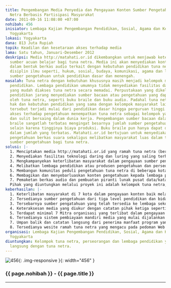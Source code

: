 ```yaml
---
title: Pengembangan Media Penyedia dan Pengayaan Konten Sumber Pengetahuan untuk Tuna
  Netra Berbasis Partisipasi Masyarakat
date: 2011-09-16 11:08:00 +07:00
nohibah: 456
inisiator: Lembaga Kajian Pengembangan Pendidikan, Sosial, Agama dan Kebudayaan (Infest)
  Yogyakarta
lokasi: Yogyakarta
dana: 813 Juta Rupiah
topik: Keadilan dan kesetaraan akses terhadap media
lama: Satu tahun, Januari-Desember 2012
deskripsi: Media http://matahati.or.id dikembangkan untuk menjawab keterbatasan pengetahuan
  sumber acuan belajar bagi tuna netra. Media ini akan menyediakan konten pengetahuan
  dalam bentuk berkas audio terkait dengan kebutuhan pendidikan tuna netra untuk pelbagai
  disiplin ilmu seperti, hukum, sosial, budaya, komunikasi, agama dan lain-lain, juga
  sumber pengetahuan untuk pendidikan dasar dan menengah.
masalah: Tuna netra dengan kebutuhan khususnya masih menjadi kelompok marjinal dalam
  pendidikan. Lembaga pendidikan umumnya tidak menyediakan fasilitas dan sumber pengetahuan
  yang mudah diakses tuna netra secara memadai. Perpustakaan yang dikelola lembaga
  pendidikan jarang menyediakan sumber bacaan atau pengetahuan yang dapat diakses
  oleh tuna netra, seperti buku braile dan buku audio. Padahal tuna netra memiliki
  hak dan kebutuhan pendidikan yang sama dengan kelompok masyarakat lain. Keterbatasan
  tersebut terjadi mulai dari pendidikan dasar hingga perguruan tinggi. Keterbatasan
  akses terhadap pengetahuan menempatkan tuna netra sebagai kelompok yang tidak berdaya
  dan sulit bersaing dalam dunia kerja. Pengembangan sumber bacaan dalam bentuk buku
  braile sangatlah terbatas mengingat besarnya jumlah sumber pengetahuan berupa tulisan,
  selain karena tingginya biaya produksi. Buku braile pun hanya dapat disebarluaskan
  dalam jumlah yang terbatas. Matahati.or.id bertujuan untuk menyediakan konten sumber
  pengetahuan berkas suara sekaligus melibatkan masyarakat luas dalam tindakan penyediaan
  sumber pengetahuan bagi tuna netra.
solusi: |-
  1. Menciptakan media http://matahati.or.id yang ramah tuna netra (berbasis teks yang memudahkan pembacaan melalui piranti lunak) dan berfungsi sebagai gudang data sumber pengetahuan
  2. Menyediakan fasilitas teknologi daring dan luring yang saling terhubung yang memudahkan proses perekaman dan sinkronisasi penyimpanan berkas daring dan luring
  3. Mengkampanyekan keterlibatan masyarakat dalam pengayaan sumber pengatahuan bagi tuna netra
  4. Melibatkan lembaga pendidikan atau produsen pengetahuan dan perseorangan untuk pengayaan sumber pengetahuan tuna netra dengan menyumbangkan tulisan atau menjadi relawan dijitalisasi berkas menjadi audio
  5. Membangun komunitas peduli pengetahuan tuna netra di beberapa kota
  6. Membagikan dan menyebarluaskan konten pengetahuan kepada lembaga pendidikan dan perseorangan tuna netra
  7. Pemaketan berkas audio dan pembuatan piranti lunak pusat data/katalog audio offline untuk mempermudah pemanfaatan berkas tersedia pada lembaga pendidikan
  Pihak yang diuntungkan melalui proyek ini adalah kelompok tuna netra, perseorangan dan lembaga pendidikan yang bersentuhan langsung dengan tuna netra.
keberhasilan: |-
  1. Keterlibatan masyarakat di 7 kota dalam pengayaan konten baik melalui hibah tulisan atau sumber mentah pengetahuan, atau melalui aktivitas dijitalisasi (perekaman) sumber pengetahuan untuk menjadi berkas audio
  2. Tersedianya sumber pengetahuan dari tiga level pendidikan dan bidang keilmuan (Pendidikan dasar, menengah, tinggi)
  3. Tersebarnya sumber pengatahuan yang telah tersedia ke lembaga sekolah dan perguruan tinggi minimal di 7 kota.
  4. Keteraksesan media yang diukur dengan catatan pihak ketiga seperti alexa dan google analityc.
  5. Terdapat minimal 7 Mitra organisasi yang terlibat dalam pengayaan dan penyebarluasan sumber pengetahuan di 7 kota.
  6. Tersedianya sistem pembiayaan mandiri media yang mulai dijalankan pada 1 bulan terakhir pelaksanaan program oleh komunitas melalui penggalian dana masyarakat.
  7. Umpan balik dan catatan langsung dari penerima manfaat program yang digali melalui penelitian etnografi pada akhir pelaksanaan program
  8. Tersedianya wesite ramah tuna netra yang mengacu pada pedoman Web Content Accessibility Guidelines (WCAG) 2.0
organisasi: Lembaga Kajian Pengembangan Pendidikan, Sosial, Agama dan Kebudayaan (Infest)
  Yogyakarta
diuntungkan: Kelompok tuna netra, perseorangan dan lembaga pendidikan yang bersentuhan
  langsung dengan tuna netra.
---
```


![456](/static/img/hibahcmb/456.png){: .img-responsive }{: width="456" }

### {{ page.nohibah }} - {{ page.title }}

---
